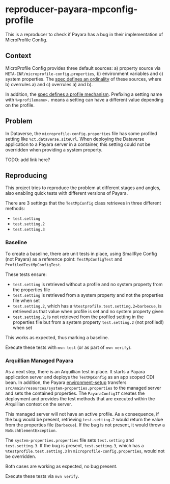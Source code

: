 # reproducer-payara-mpconfig-profile

This is a reproducer to check if Payara has a bug in their implementation of MicroProfile Config.

## Context

MicroProfile Config provides three default sources: a) property source via `META-INF/microprofile-config.properties`,
b) environment variables and c) system properties. The [spec defines an ordinality](https://download.eclipse.org/microprofile/microprofile-config-3.0/microprofile-config-spec-3.0.html#default_configsources) 
of these sources, where b) overrules a) and c) overrules a) and b).

In addition, the [spec defines a profile mechanism](https://download.eclipse.org/microprofile/microprofile-config-3.0/microprofile-config-spec-3.0.html#configprofile).
Prefixing a setting name with `%<profilename>.` means a setting can have a different value depending on the profile.

## Problem

In Dataverse, the `microprofile-config.properties` file has some profiled setting like `%ct.dataverse.siteUrl`.
When deploying the Dataverse application to a Payara server in a container, this setting could not be overridden when
providing a system property.

TODO: add link here?

## Reproducing

This project tries to reproduce the problem at different stages and angles, also enabling quick tests with different
versions of Payara.

There are 3 settings that the `TestMpConfig` class retrieves in three different methods:
- `test.setting`
- `test.setting.2`
- `test.setting.3`

### Baseline

To create a baseline, there are unit tests in place, using SmallRye Config (not Payara) as a reference point:
`TestMpConfigTest` and `ProfiledTestMpConfigTest`.

These tests ensure:
- `test.setting` is retrieved without a profile and no system property from the properties file
- `test.setting` is retrieved from a system property and not the properties file when set
- `test.setting.2`, which has a `%testprofile.test.setting.2=barbecue`, is retrieved as that value when profile
  is set and no system property given
- `test.setting.2`, is not retrieved from the profiled setting in the properties file but from a system
  property `test.setting.2` (not profiled!) when set 

This works as expected, thus marking a baseline.

Execute these tests with `mvn test` (or as part of `mvn verify`).

### Arquillian Managed Payara

As a next step, there is an Arquillian test in place. It starts a Payara application server and deploys
the `TestMpConfig` as an app scoped CDI bean. In addition, the Payara [environment-setup](https://github.com/payara/ecosystem-arquillian-connectors/tree/master/environment-setup)
transfers `src/main/resources/system-properties.properties` to the managed server and sets the contained
properties. The `PayaraConfigIT` creates the deployment and provides the test methods that are executed within
the Arquillian context on the server.

This managed server will not have an active profile. As a consequence, if the bug would be present, 
retrieving `test.setting.2` would return the value from the properties file (`barbecue`).
If the bug is not present, it would throw a `NoSuchElementException`.

The `system-properties.properties` file sets `test.setting` and `test.setting.3`. If the bug is present,
`test.setting.3`, which has a `%testprofile.test.setting.3` in `microprofile-config.properties`,
would not be overridden.

Both cases are working as expected, no bug present.

Execute these tests via `mvn verify`.